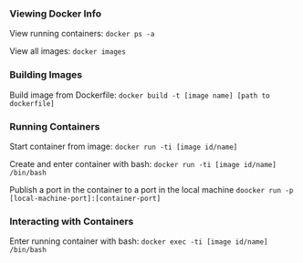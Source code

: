 ### Viewing Docker Info
View running containers:
`docker ps -a`

View all images:
`docker images`

### Building Images
Build image from Dockerfile:
`docker build -t [image name] [path to dockerfile]`

### Running Containers
Start container from image:
`docker run -ti [image id/name]` 

Create and enter container with bash:
`docker run -ti [image id/name] /bin/bash `

Publish a port in the container to a port in the local machine
`doocker run -p [local-machine-port]:[container-port]`
### Interacting with Containers
Enter running container with bash:
`docker exec -ti [image id/name] /bin/bash `